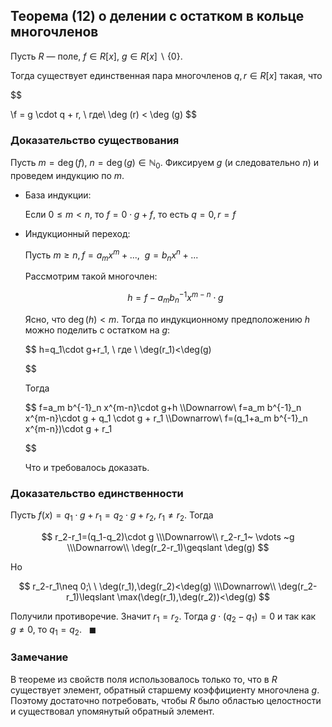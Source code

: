 ## **Теорема (12) о делении с остатком в кольце многочленов**

Пусть $R$ — поле, $f\in R[x]$, $g\in R[x]\backslash\{0\}$. 

Тогда существует единственная пара многочленов $q, r \in R[x]$ такая, что 

$$

\\f = g \cdot q + r,
 \ где\ \deg (r) < \deg (g)
$$

### **Доказательство существования**

Пусть $m=\deg(f),\ n=\deg(g)\in \mathbb{N}_0$. Фиксируем $g$ (и следовательно $n$) и проведем индукцию по $m$.

- База индукции:
    
    Если $0 \leqslant m < n$, то $f=0\cdot g+f$, то есть $q=0,r=f$
    
- Индукционный переход:
    
    Пусть $m\geqslant n, f=a_mx^m+...,\ \ g=b_nx^n+...$
    
    Рассмотрим такой многочлен:
    
    $$
    h=f-a_m b_n^{-1} x^{m-n}\cdot g
    $$
    
    Ясно, что $\deg(h)<m$. Тогда по индукционному предположению $h$   можно поделить с остатком на $g$: 
    
    $$
    h=q_1\cdot g+r_1, \ где \ \deg(r_1)<\deg(g)
    
    $$
    
    Тогда 
    
    $$
    f=a_m b^{-1}_n x^{m-n}\cdot g+h
    \\\Downarrow\\
    f=a_m b^{-1}_n x^{m-n}\cdot g + q_1 \cdot g + r_1
    \\\Downarrow\\
    f=(q_1+a_m b^{-1}_n x^{m-n})\cdot g + r_1
    
    $$
    
    Что и требовалось доказать.
    

### **Доказательство единственности**

Пусть $f(x)=q_1\cdot g+r_1=q_2\cdot g+r_2$,  $r_1\neq r_2$. Тогда 

$$
r_2-r_1=(q_1-q_2)\cdot g
\\\Downarrow\\
r_2-r_1~ \vdots ~g
\\\Downarrow\\
\deg(r_2-r_1)\geqslant \deg(g)
$$

Но 

$$
r_2-r_1\neq 0;\ \  \deg(r_1),\deg(r_2)<\deg(g)
\\\Downarrow\\
\deg(r_2-r_1)\leqslant \max(\deg(r_1),\deg(r_2))<\deg(g)
$$

Получили противоречие. Значит $r_1=r_2$. Тогда $g\cdot(q_2-q_1)=0$ и так как $g\neq 0$, то $q_1=q_2.~~~\blacksquare$

### Замечание

В теореме из свойств поля использовалось только то, что в $R$ существует элемент, обратный старшему коэффициенту многочлена $g$. Поэтому достаточно потребовать, чтобы $R$ было областью целостности и существовал упомянутый обратный элемент.
